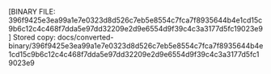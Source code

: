 [BINARY FILE: 396f9425e3ea99a1e7e0323d8d526c7eb5e8554c7fca7f8935644b4e1cd15c9b6c12c4c468f7dda5e97dd32209e2d9e6554d9f39c4c3a3177d5fc19023e9]
Stored copy: docs/converted-binary/396f9425e3ea99a1e7e0323d8d526c7eb5e8554c7fca7f8935644b4e1cd15c9b6c12c4c468f7dda5e97dd32209e2d9e6554d9f39c4c3a3177d5fc19023e9
